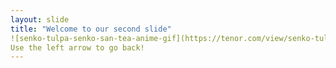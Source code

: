 ```yaml
---
layout: slide
title: "Welcome to our second slide"
![senko-tulpa-senko-san-tea-anime-gif](https://tenor.com/view/senko-tulpa-senko-san-tea-anime-gif-19256404v)
Use the left arrow to go back!
---
```

